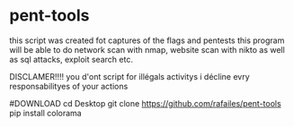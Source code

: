 # pent-tools
this script was created fot captures of the flags and pentests   this program will be able to do network scan with nmap, website scan with nikto as well as sql attacks, exploit search etc.

DISCLAMER!!!!
you d'ont script for illégals activitys i décline evry responsabilityes  of your actions


#DOWNLOAD
cd Desktop 
git clone https://github.com/rafailes/pent-tools 
pip install colorama
